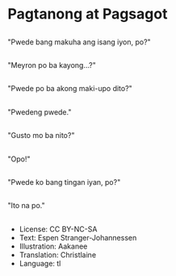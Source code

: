 # Pagtanong at Pagsagot

##
"Pwede bang makuha ang isang iyon, po?"

##
"Meyron po ba kayong...?"

##
"Pwede po ba akong maki-upo dito?"

##
"Pwedeng pwede."

##
"Gusto mo ba nito?"

##
"Opo!"

##
"Pwede ko bang tingan iyan, po?"

##
"Ito na po."

##
* License: CC BY-NC-SA
* Text: Espen Stranger-Johannessen
* Illustration: Aakanee
* Translation: Christlaine
* Language: tl
